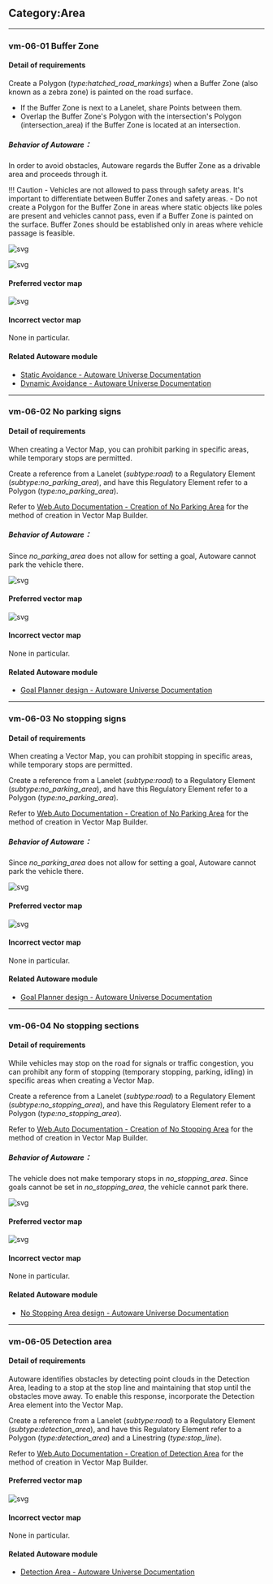 ## Category:Area

---

### vm-06-01 Buffer Zone

#### Detail of requirements <!-- omit in toc -->

Create a Polygon (_type:hatched_road_markings_) when a Buffer Zone (also known as a zebra zone) is painted on the road surface.

- If the Buffer Zone is next to a Lanelet, share Points between them.
- Overlap the Buffer Zone's Polygon with the intersection's Polygon (intersection_area) if the Buffer Zone is located at an intersection.

##### Behavior of Autoware： <!-- omit in toc -->

In order to avoid obstacles, Autoware regards the Buffer Zone as a drivable area and proceeds through it.

!!! Caution
    - Vehicles are not allowed to pass through safety areas. It's important to differentiate between Buffer Zones and safety areas.
    - Do not create a Polygon for the Buffer Zone in areas where static objects like poles are present and vehicles cannot pass, even if a Buffer Zone is painted on the surface. Buffer Zones should be established only in areas where vehicle passage is feasible.

![svg](./assets/vm-06-01_1.svg)

![svg](./assets/vm-06-01_2.svg)

#### Preferred vector map <!-- omit in toc -->

![svg](./assets/vm-06-01_3.svg)

#### Incorrect vector map <!-- omit in toc -->

None in particular.

#### Related Autoware module

- [Static Avoidance - Autoware Universe Documentation](https://autowarefoundation.github.io/autoware.universe/main/planning/behavior_path_planner/autoware_behavior_path_static_obstacle_avoidance_module/)
- [Dynamic Avoidance - Autoware Universe Documentation](https://autowarefoundation.github.io/autoware.universe/main/planning/behavior_path_planner/autoware_behavior_path_dynamic_obstacle_avoidance_module/)

---

### vm-06-02 No parking signs

#### Detail of requirements <!-- omit in toc -->

When creating a Vector Map, you can prohibit parking in specific areas, while temporary stops are permitted.

Create a reference from a Lanelet (_subtype:road_) to a Regulatory Element (_subtype:no_parking_area_), and have this Regulatory Element refer to a Polygon (_type:no_parking_area_).

Refer to [Web.Auto Documentation - Creation of No Parking Area](https://docs.web.auto/en/user-manuals/vector-map-builder/how-to-use/edit-maps#creation-of-no-parking-area) for the method of creation in Vector Map Builder.

##### Behavior of Autoware： <!-- omit in toc -->

Since _no_parking_area_ does not allow for setting a goal, Autoware cannot park the vehicle there.

![svg](./assets/vm-06-02_1.svg)

#### Preferred vector map <!-- omit in toc -->

![svg](./assets/vm-06-02_2.svg)

#### Incorrect vector map <!-- omit in toc -->

None in particular.

#### Related Autoware module

- [Goal Planner design - Autoware Universe Documentation](https://autowarefoundation.github.io/autoware.universe/main/planning/behavior_path_planner/autoware_behavior_path_goal_planner_module/)

---

### vm-06-03 No stopping signs

#### Detail of requirements <!-- omit in toc -->

When creating a Vector Map, you can prohibit stopping in specific areas, while temporary stops are permitted.

Create a reference from a Lanelet (_subtype:road_) to a Regulatory Element (_subtype:no_parking_area_), and have this Regulatory Element refer to a Polygon (_type:no_parking_area_).

Refer to [Web.Auto Documentation - Creation of No Parking Area](https://docs.web.auto/en/user-manuals/vector-map-builder/how-to-use/edit-maps#creation-of-no-parking-area) for the method of creation in Vector Map Builder.

##### Behavior of Autoware： <!-- omit in toc -->

Since _no_parking_area_ does not allow for setting a goal, Autoware cannot park the vehicle there.

![svg](./assets/vm-06-03_1.svg)

#### Preferred vector map <!-- omit in toc -->

![svg](./assets/vm-06-03_2.svg)

#### Incorrect vector map <!-- omit in toc -->

None in particular.

#### Related Autoware module

- [Goal Planner design - Autoware Universe Documentation](https://autowarefoundation.github.io/autoware.universe/main/planning/behavior_path_planner/autoware_behavior_path_goal_planner_module/)

---

### vm-06-04 No stopping sections

#### Detail of requirements <!-- omit in toc -->

While vehicles may stop on the road for signals or traffic congestion, you can prohibit any form of stopping (temporary stopping, parking, idling) in specific areas when creating a Vector Map.

Create a reference from a Lanelet (_subtype:road_) to a Regulatory Element (_subtype:no_stopping_area_), and have this Regulatory Element refer to a Polygon (_type:no_stopping_area_).

Refer to [Web.Auto Documentation - Creation of No Stopping Area](https://docs.web.auto/en/user-manuals/vector-map-builder/how-to-use/edit-maps#creation-of-no-stopping-area) for the method of creation in Vector Map Builder.

##### Behavior of Autoware： <!-- omit in toc -->

The vehicle does not make temporary stops in _no_stopping_area_. Since goals cannot be set in _no_stopping_area_, the vehicle cannot park there.

![svg](./assets/vm-06-04_1.svg)

#### Preferred vector map <!-- omit in toc -->

![svg](./assets/vm-06-04_2.svg)

#### Incorrect vector map <!-- omit in toc -->

None in particular.

#### Related Autoware module

- [No Stopping Area design - Autoware Universe Documentation](https://autowarefoundation.github.io/autoware.universe/main/planning/behavior_velocity_planner/autoware_behavior_velocity_no_stopping_area_module/)

---

### vm-06-05 Detection area

#### Detail of requirements <!-- omit in toc -->

Autoware identifies obstacles by detecting point clouds in the Detection Area, leading to a stop at the stop line and maintaining that stop until the obstacles move away. To enable this response, incorporate the Detection Area element into the Vector Map.

Create a reference from a Lanelet (_subtype:road_) to a Regulatory Element (_subtype:detection_area_), and have this Regulatory Element refer to a Polygon (_type:detection_area_) and a Linestring (_type:stop_line_).

Refer to [Web.Auto Documentation - Creation of Detection Area](https://docs.web.auto/en/user-manuals/vector-map-builder/how-to-use/edit-maps#creation-of-detection-area) for the method of creation in Vector Map Builder.

#### Preferred vector map <!-- omit in toc -->

![svg](./assets/vm-06-05_1.svg)

#### Incorrect vector map <!-- omit in toc -->

None in particular.

#### Related Autoware module

- [Detection Area - Autoware Universe Documentation](https://autowarefoundation.github.io/autoware.universe/main/planning/behavior_velocity_planner/autoware_behavior_velocity_detection_area_module/)
